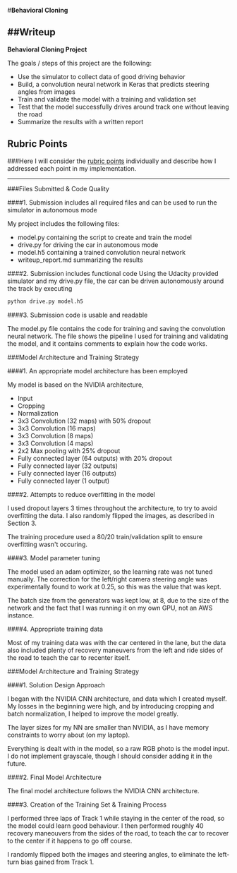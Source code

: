 #**Behavioral Cloning** 

##Writeup
---

**Behavioral Cloning Project**

The goals / steps of this project are the following:
* Use the simulator to collect data of good driving behavior
* Build, a convolution neural network in Keras that predicts steering angles from images
* Train and validate the model with a training and validation set
* Test that the model successfully drives around track one without leaving the road
* Summarize the results with a written report


[//]: # (Image References)

[image1]: ./examples/placeholder.png "Model Visualization"
[image2]: ./examples/placeholder.png "Grayscaling"
[image3]: ./examples/placeholder_small.png "Recovery Image"
[image4]: ./examples/placeholder_small.png "Recovery Image"
[image5]: ./examples/placeholder_small.png "Recovery Image"
[image6]: ./examples/placeholder_small.png "Normal Image"
[image7]: ./examples/placeholder_small.png "Flipped Image"

## Rubric Points
###Here I will consider the [rubric points](https://review.udacity.com/#!/rubrics/432/view) individually and describe how I addressed each point in my implementation.  

---
###Files Submitted & Code Quality

####1. Submission includes all required files and can be used to run the simulator in autonomous mode

My project includes the following files:
* model.py containing the script to create and train the model
* drive.py for driving the car in autonomous mode
* model.h5 containing a trained convolution neural network 
* writeup_report.md summarizing the results

####2. Submission includes functional code
Using the Udacity provided simulator and my drive.py file, the car can be driven autonomously around the track by executing 
```sh
python drive.py model.h5
```

####3. Submission code is usable and readable

The model.py file contains the code for training and saving the convolution neural network. The file shows the pipeline I used for training and validating the model, and it contains comments to explain how the code works.

###Model Architecture and Training Strategy

####1. An appropriate model architecture has been employed

My model is based on the NVIDIA architecture,

* Input
* Cropping
* Normalization 
* 3x3 Convolution (32 maps) with 50% dropout
* 3x3 Convolution (16 maps)
* 3x3 Convolution (8 maps)
* 3x3 Convolution (4 maps)
* 2x2 Max pooling with 25% dropout
* Fully connected layer (64 outputs) with 20% dropout
* Fully connected layer (32 outputs)
* Fully connected layer (16 outputs)
* Fully connected layer (1 output)

####2. Attempts to reduce overfitting in the model

I used dropout layers 3 times throughout the architecture, to try to avoid overfitting the data. I also randomly flipped the images, as described in Section 3. 

The training procedure used a 80/20 train/validation split to ensure overfitting wasn't occuring. 

####3. Model parameter tuning

The model used an adam optimizer, so the learning rate was not tuned manually. The correction for the left/right camera steering angle was experimentally found to work at 0.25, so this was the value that was kept. 

The batch size from the generators was kept low, at 8, due to the size of the network and the fact that I was running it on my own GPU, not an AWS instance. 

####4. Appropriate training data

Most of my training data was with the car centered in the lane, but the data also included plenty of recovery maneuvers from the left and ride sides of the road to teach the car to recenter itself.


###Model Architecture and Training Strategy

####1. Solution Design Approach

I began with the NVIDIA CNN architecture, and data which I created myself. My losses in the beginning were high, and by introducing cropping and batch normalization, I helped to improve the model greatly.

The layer sizes for my NN are smaller than NVIDIA, as I have memory constraints to worry about (on my laptop). 

Everything is dealt with in the model, so a raw RGB photo is the model input. I do not implement grayscale, though I should consider adding it in the future. 


####2. Final Model Architecture

The final model architecture follows the NVIDIA CNN architecture. 


####3. Creation of the Training Set & Training Process

I performed three laps of Track 1 while staying in the center of the road, so the model could learn good behaviour. I then performed roughly 40 recovery maneouvers from the sides of the road, to teach the car to recover to the center if it happens to go off course. 

I randomly flipped both the images and steering angles, to eliminate the left-turn bias gained from Track 1. 

